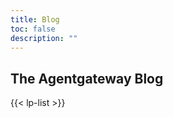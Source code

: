 ```yaml
---
title: Blog
toc: false
description: ""
---
```


<section class="bg-primary-bg text-white pb-[4.375rem] lg:pb-28 px-4 lg:px-12 xl:px-25 bg-[url(/hero-background.svg)] bg-center bg-no-repeat pt-[9.875rem] lg:pt-50 bg-[length:61.85319rem_60.14119rem] lg:bg-auto">
  <div class="mx-auto max-w-[1440px] flex flex-row justify-center">
    <h1 class="text-[2.1875rem] lg:text-[4.0625rem] font-semibold leading-[2.40625rem] lg:leading-[4.46875rem] font-headings tracking-tight">
      The Agentgateway Blog
    </h1>
  </div>
</section>

{{< lp-list >}}